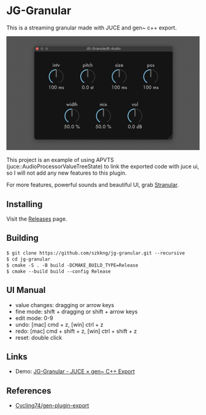 # JG-Granular
This is a streaming granular made with JUCE and gen~ c++ export. 

![JG-Granular.png](Resources/jg-granular.png)

This project is an example of using APVTS (juce::AudioProcessorValueTreeState) to link the exported code with juce ui, 
so I will not add any new features to this plugin.

For more features, powerful sounds and beautiful UI, grab [Stranular](https://twitter.com/i/events/1511024968490164226?s=20).

## Installing

Visit the [Releases](https://github.com/szkkng/jg-granular/releases/tag/v1.0) page.

## Building

```
$ git clone https://github.com/szkkng/jg-granular.git --recursive
$ cd jg-granular
$ cmake -S . -B build -DCMAKE_BUILD_TYPE=Release
$ cmake --build build --config Release
```

## UI Manual
- value changes: dragging or arrow keys
- fine mode: shift + dragging or shift + arrow keys
- edit mode: 0-9
- undo: [mac] cmd + z, [win] ctrl + z
- redo: [mac] cmd + shift + z, [win] ctrl + shift + z
- reset: double click

## Links
- Demo: [JG-Granular - JUCE × gen~ C++ Export](https://youtu.be/nc4ykXJHpyg)

## References
- [Cycling74/gen-plugin-export](https://github.com/Cycling74/gen-plugin-export)

